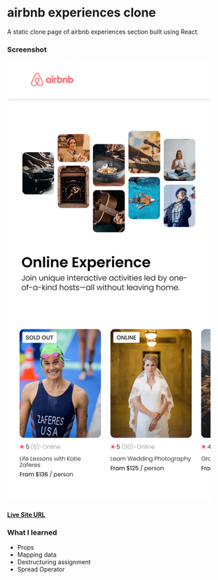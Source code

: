 # airbnb experiences clone

A static clone page of airbnb experiences section built using React.

### Screenshot

![](./screenshot.png)

#### [Live Site URL](https://kiran-m-p.github.io/airbnb-experiences-clone/)

### What I learned

- Props
- Mapping data
- Destructuring assignment
- Spread Operator
